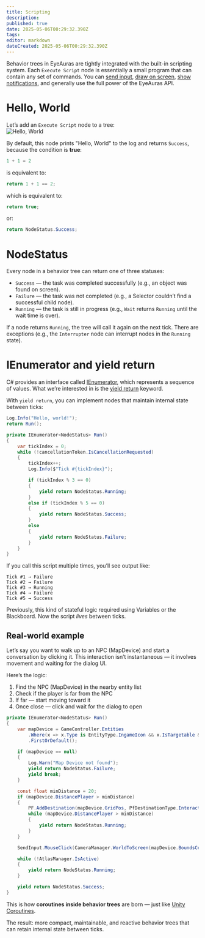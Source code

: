 ```yaml
---
title: Scripting
description: 
published: true
date: 2025-05-06T00:29:32.390Z
tags: 
editor: markdown
dateCreated: 2025-05-06T00:29:32.390Z
---
```


Behavior trees in EyeAuras are tightly integrated with the built-in scripting system. Each `Execute Script` node is essentially a small program that can contain any set of commands. You can [send input](/en/scripting/api/ISendInputScriptingApi), [draw on screen](/en/scripting/examples/basic/osd-cursor), [show notifications](/en/scripting/examples/basic/toast-wpf), and generally use the full power of the EyeAuras API.

# Hello, World

Let’s add an `Execute Script` node to a tree:  
![Hello, World](https://s3.eyeauras.net/media/2025/05/EyeAuras_VXPogkKRSJ.png)

By default, this node prints "Hello, World" to the log and returns `Success`, because the condition is **true**:

```csharp
1 + 1 = 2
```

is equivalent to:

```csharp
return 1 + 1 == 2;
```

which is equivalent to:

```csharp
return true;
```

or:

```csharp
return NodeStatus.Success;
```

# NodeStatus

Every node in a behavior tree can return one of three statuses:

* `Success` — the task was completed successfully (e.g., an object was found on screen).
* `Failure` — the task was not completed (e.g., a Selector couldn’t find a successful child node).
* `Running` — the task is still in progress (e.g., `Wait` returns `Running` until the wait time is over).

If a node returns `Running`, the tree will call it again on the next tick. There are exceptions (e.g., the `Interrupter` node can interrupt nodes in the `Running` state).

# IEnumerator and yield return

C# provides an interface called [IEnumerator](https://learn.microsoft.com/en-us/dotnet/api/system.collections.ienumerator?view=net-9.0), which represents a sequence of values. What we’re interested in is the [yield return](https://learn.microsoft.com/en-us/dotnet/csharp/language-reference/statements/yield) keyword.

With `yield return`, you can implement nodes that maintain internal state between ticks:

```csharp
Log.Info("Hello, world!");
return Run();

private IEnumerator<NodeStatus> Run()
{
    var tickIndex = 0;
    while (!cancellationToken.IsCancellationRequested)
    {
        tickIndex++;
        Log.Info($"Tick #{tickIndex}");

        if (tickIndex % 3 == 0)
        {
            yield return NodeStatus.Running;
        }
        else if (tickIndex % 5 == 0)
        {
            yield return NodeStatus.Success;
        }
        else
        {
            yield return NodeStatus.Failure;
        }
    }
}
```

If you call this script multiple times, you’ll see output like:

```
Tick #1 → Failure  
Tick #2 → Failure  
Tick #3 → Running  
Tick #4 → Failure  
Tick #5 → Success  
```

Previously, this kind of stateful logic required using Variables or the Blackboard. Now the script *lives* between ticks.

## Real-world example

Let’s say you want to walk up to an NPC (MapDevice) and start a conversation by clicking it. This interaction isn’t instantaneous — it involves movement and waiting for the dialog UI.

Here’s the logic:

1. Find the NPC (MapDevice) in the nearby entity list  
2. Check if the player is far from the NPC  
3. If far — start moving toward it  
4. Once close — click and wait for the dialog to open  

```csharp
private IEnumerator<NodeStatus> Run()
{
    var mapDevice = GameController.Entities
        .Where(x => x.Type is EntityType.IngameIcon && x.IsTargetable && x.TryGetComponent<MinimapIcon>(out var minimapIcon) && minimapIcon.Name == "MapDevice")
        .FirstOrDefault();

    if (mapDevice == null)
    {
        Log.Warn("Map Device not found");
        yield return NodeStatus.Failure;
        yield break;
    }

    const float minDistance = 20;
    if (mapDevice.DistancePlayer > minDistance)
    {
        PF.AddDestination(mapDevice.GridPos, PfDestinationType.Interact, minDistance);
        while (mapDevice.DistancePlayer > minDistance)
        {
            yield return NodeStatus.Running;
        }
    }

    SendInput.MouseClick(CameraManager.WorldToScreen(mapDevice.BoundsCenterPos).ToPoint());

    while (!AtlasManager.IsActive)
    {
        yield return NodeStatus.Running;
    }

    yield return NodeStatus.Success;
}
```

This is how **coroutines inside behavior trees** are born — just like [Unity Coroutines](https://docs.unity3d.com/6000.1/Documentation/Manual/coroutines.html).

The result: more compact, maintainable, and reactive behavior trees that can retain internal state between ticks.
